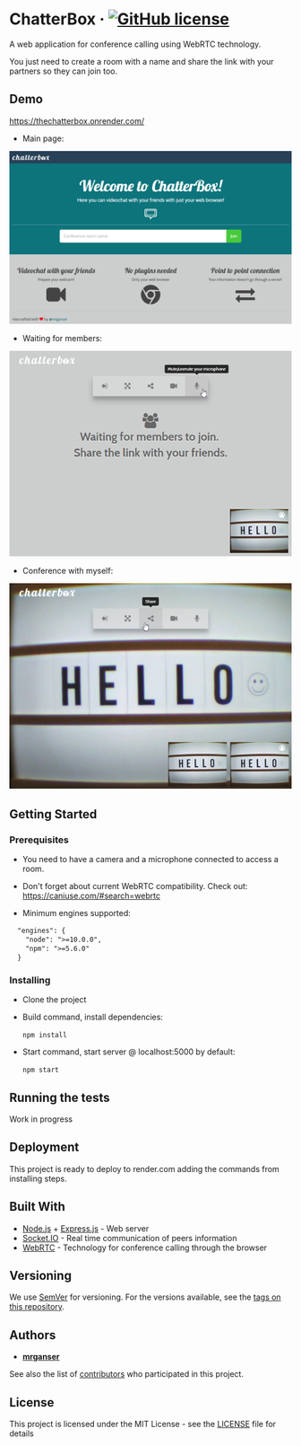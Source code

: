# ChatterBox &middot; [![GitHub license](https://img.shields.io/badge/license-MIT-blue.svg)](https://github.com/mrganser/chatterbox/blob/master/LICENSE)

A web application for conference calling using WebRTC technology.

You just need to create a room with a name and share the link with your partners so they can join too.

## Demo

https://thechatterbox.onrender.com/

- Main page:

<img src="demo/demo1.png" width="750">

- Waiting for members:

<img src="demo/demo2.png" width="750">

- Conference with myself:

<img src="demo/demo3.png" width="750">

## Getting Started

### Prerequisites

- You need to have a camera and a microphone connected to access a room.

- Don't forget about current WebRTC compatibility. Check out: https://caniuse.com/#search=webrtc

- Minimum engines supported:

```
  "engines": {
    "node": ">=10.0.0",
    "npm": ">=5.6.0"
  }
```

### Installing

- Clone the project

- Build command, install dependencies:

  `npm install`

- Start command, start server @ localhost:5000 by default:

  `npm start`

## Running the tests

Work in progress

## Deployment

This project is ready to deploy to render.com adding the commands from installing steps.

## Built With

- [Node.js](https://nodejs.org/es/) + [Express.js](http://expressjs.com/) - Web server
- [Socket.IO](https://socket.io/) - Real time communication of peers information
- [WebRTC](https://webrtc.org/) - Technology for conference calling through the browser

## Versioning

We use [SemVer](http://semver.org/) for versioning. For the versions available, see the [tags on this repository](https://github.com/mrganser/chatterbox/tags).

## Authors

- **[mrganser](http://mrganser.com)**

See also the list of [contributors](https://github.com/mrganser/chatterbox/contributors) who participated in this project.

## License

This project is licensed under the MIT License - see the [LICENSE](LICENSE) file for details
